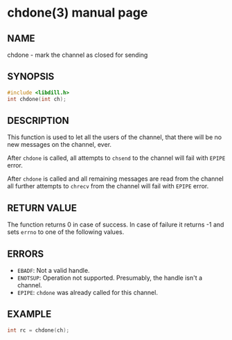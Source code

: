 # chdone(3) manual page

## NAME

chdone - mark the channel as closed for sending

## SYNOPSIS

```c
#include <libdill.h>
int chdone(int ch);
```

## DESCRIPTION

This function is used to let all the users of the channel, that there will be no new messages on the channel, ever.

After `chdone` is called, all attempts to `chsend` to the channel will fail with `EPIPE` error.

After `chdone` is called and all remaining messages are read from the channel all further attempts to `chrecv` from the channel will fail with `EPIPE` error.

## RETURN VALUE

The function returns 0 in case of success. In case of failure it returns -1 and sets `errno` to one of the following values.

## ERRORS

* `EBADF`: Not a valid handle.
* `ENOTSUP`: Operation not supported. Presumably, the handle isn't a channel.
* `EPIPE`:  `chdone` was already called for this channel.

## EXAMPLE

```c
int rc = chdone(ch);
```

